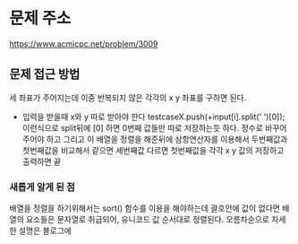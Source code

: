 # 문제 주소 
https://www.acmicpc.net/problem/3009

## 문제 접근 방법 
세 좌표가 주어지는데 이중 반복되지 않은 각각의 x y 좌표를 구하면 된다.
* 입력을 받을때 x와 y 따로 받아야 한다 testcaseX.push(+input[i].split(' ')[0]); 이런식으로 split뒤에 [0] 하면 0번째 값들만 따로 저장하는듯 하다.
정수로 바꾸어 주어야 하고 그리고 이 배열을 정렬을 해준뒤에 삼항연산자를 이용해서 두번째값과 첫번째값을 비교해서 같으면 세번째값 다르면 첫번째값을 각각 x y 값의 저장하고 출력하면 끝 

### 새롭게 알게 된 점
배열을 정렬을 하기위해서는 sort() 함수를 이용을 해야하는데 괄호안에 값이 없다면 배열의 요소들은 문자열로 취급되어, 유니코드 값 순서대로 정렬된다. 오름차순으로 자세한 설명은 블로그에 